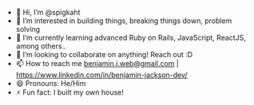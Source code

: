 - 👋 Hi, I’m @spigkaht
- 👀 I’m interested in building things, breaking things down, problem solving
- 🌱 I’m currently learning advanced Ruby on Rails, JavaScript, ReactJS, among others.. 
- 💞️ I’m looking to collaborate on anything! Reach out :D
- 📫 How to reach me benjamin.j.web@gmail.com | https://www.linkedin.com/in/benjamin-jackson-dev/
- 😄 Pronouns: He/Him
- ⚡ Fun fact: I built my own house!
